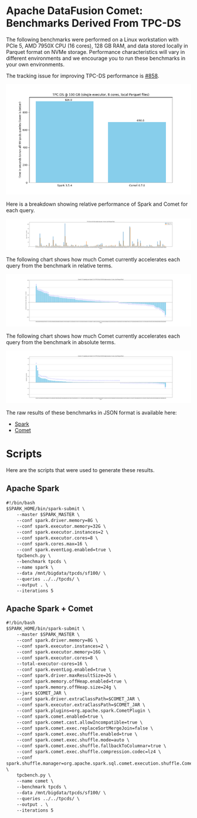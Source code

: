 <!--
Licensed to the Apache Software Foundation (ASF) under one
or more contributor license agreements.  See the NOTICE file
distributed with this work for additional information
regarding copyright ownership.  The ASF licenses this file
to you under the Apache License, Version 2.0 (the
"License"); you may not use this file except in compliance
with the License.  You may obtain a copy of the License at

  http://www.apache.org/licenses/LICENSE-2.0

Unless required by applicable law or agreed to in writing,
software distributed under the License is distributed on an
"AS IS" BASIS, WITHOUT WARRANTIES OR CONDITIONS OF ANY
KIND, either express or implied.  See the License for the
specific language governing permissions and limitations
under the License.
-->

# Apache DataFusion Comet: Benchmarks Derived From TPC-DS

The following benchmarks were performed on a Linux workstation with PCIe 5, AMD 7950X CPU (16 cores), 128 GB RAM, and
data stored locally in Parquet format on NVMe storage. Performance characteristics will vary in different environments
and we encourage you to run these benchmarks in your own environments.

The tracking issue for improving TPC-DS performance is [#858](https://github.com/apache/datafusion-comet/issues/858).

![](../../_static/images/benchmark-results/0.7.0/tpcds_allqueries.png)

Here is a breakdown showing relative performance of Spark and Comet for each query.

![](../../_static/images/benchmark-results/0.7.0/tpcds_queries_compare.png)

The following chart shows how much Comet currently accelerates each query from the benchmark in relative terms.

![](../../_static/images/benchmark-results/0.7.0/tpcds_queries_speedup_rel.png)

The following chart shows how much Comet currently accelerates each query from the benchmark in absolute terms.

![](../../_static/images/benchmark-results/0.7.0/tpcds_queries_speedup_abs.png)

The raw results of these benchmarks in JSON format is available here:

- [Spark](0.7.0/spark-tpcds.json)
- [Comet](0.7.0/comet-tpcds.json)

# Scripts

Here are the scripts that were used to generate these results.

## Apache Spark

```shell
#!/bin/bash
$SPARK_HOME/bin/spark-submit \
    --master $SPARK_MASTER \
    --conf spark.driver.memory=8G \
    --conf spark.executor.memory=32G \
    --conf spark.executor.instances=2 \
    --conf spark.executor.cores=8 \
    --conf spark.cores.max=16 \
    --conf spark.eventLog.enabled=true \
    tpcbench.py \
    --benchmark tpcds \
    --name spark \
    --data /mnt/bigdata/tpcds/sf100/ \
    --queries ../../tpcds/ \
    --output . \
    --iterations 5
```

## Apache Spark + Comet

```shell
#!/bin/bash
$SPARK_HOME/bin/spark-submit \
    --master $SPARK_MASTER \
    --conf spark.driver.memory=8G \
    --conf spark.executor.instances=2 \
    --conf spark.executor.memory=16G \
    --conf spark.executor.cores=8 \
    --total-executor-cores=16 \
    --conf spark.eventLog.enabled=true \
    --conf spark.driver.maxResultSize=2G \
    --conf spark.memory.offHeap.enabled=true \
    --conf spark.memory.offHeap.size=24g \
    --jars $COMET_JAR \
    --conf spark.driver.extraClassPath=$COMET_JAR \
    --conf spark.executor.extraClassPath=$COMET_JAR \
    --conf spark.plugins=org.apache.spark.CometPlugin \
    --conf spark.comet.enabled=true \
    --conf spark.comet.cast.allowIncompatible=true \
    --conf spark.comet.exec.replaceSortMergeJoin=false \
    --conf spark.comet.exec.shuffle.enabled=true \
    --conf spark.comet.exec.shuffle.mode=auto \
    --conf spark.comet.exec.shuffle.fallbackToColumnar=true \
    --conf spark.comet.exec.shuffle.compression.codec=lz4 \
    --conf spark.shuffle.manager=org.apache.spark.sql.comet.execution.shuffle.CometShuffleManager \
    tpcbench.py \
    --name comet \
    --benchmark tpcds \
    --data /mnt/bigdata/tpcds/sf100/ \
    --queries ../../tpcds/ \
    --output . \
    --iterations 5
```
